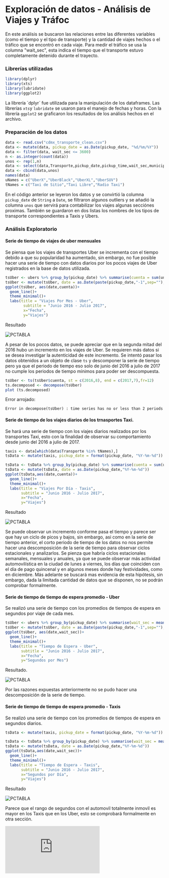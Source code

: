 # Exploración de datos - Análisis de Viajes y Tráfoc

En este análisis se buscaron las relaciones entre las diferentes variables (como el tiempo y el tipo de transporte) y la cantidad de viajes hechos o el tráfico que se encontró en cada viaje.
Para medir el tráfico se usa la columna "wait_sec", esta indica el tiempo que el transporte estuvo completamente detenido durante el trayecto.

### Librerías utilizadas
```R
library(dplyr)
library(xts)
library(lubridate)
library(ggplot2)
```
La librería ´dplyr´ fue utilizada para la manipulación de los dataframes. Las librerías `xts`y `lubridate` se usaron para el manejo de fechas y horas. Con la librería `ggplot2` se graficaron los resultados de los análisis hechos en el archivo.

### Preparación de los datos
```R
data <- read.csv("cdmx_transporte_clean.csv")
data <- mutate(data, pickup_date = as.Date(pickup_date, "%d/%m/%Y"))
data <- filter(data, wait_sec <= 3600)
n <- as.integer(count(data))
unos <- rep(1,n)
data <- select(data,Transporte,pickup_date,pickup_time,wait_sec,municipios_origen,municipios_destino,dist_meters,trip_duration)
data <- cbind(data,unos)
names(data)
uNames = c("UberX","UberBlack","UberXL","UberSUV")
tNames = c("Taxi de Sitio","Taxi Libre","Radio Taxi")
```
En el código anterior se leyeron los datos y se convirtió la columna `pickup_date` de `String` a `Date`, se filtraron algunos outliers y se añadió la columna `unos` que servirá para contabilizar los viajes algunas secciónes proximas. También se guardaron en dos listas los nombres de los tipos de transporte correspondientes a Taxis y Ubers.
### Análisis Exploratorio

#### Serie de tiempo de viajes de uber mensuales
Se piensa que los viajes de transportes Uber se incrementa con el tiempo debido a que su popularidad ha aumentado, sin embargo, no fue posible hacer una serie de tiempo con datos diarios por los pocos viajes de Uber registrados en la base de datos utilizada.
```R
tsUber <- ubers %>% group_by(pickup_date) %>% summarise(cuenta = sum(unos))
tsUber <- mutate(tsUber, date = as.Date(paste(pickup_date,"-1",sep=""),"%Y-%m-%d"))
ggplot(tsUber, aes(date,cuenta))+
  geom_line()+
  theme_minimal()+
  labs(title = "Viajes Por Mes - Uber",
        subtitle = "Junio 2016 - Julio 2017",
        x="Fecha",
        y="Viajes")
```
Resultado


![PCTABLA](https://github.com/CristopherCano/Proyecto_R_Transporte_CDMX/blob/main/4.%20Exploraci%C3%B3n%20de%20datos/Viajes-Tr%C3%A1fico/Gr%C3%A1ficos/Viajes%20Por%20Mes%20-%20Uber.png)

A pesar de los pocos datos, se puede apreciar que en la segunda mitad del 2016 hubo un incremento en los viajes de Uber. Se requieren más datos si se desea investigar la autenticidad de este incremento.
Se intentó pasar los datos obtenidos a un objeto de clase `ts` y descomponer la serie de tiempo pero ya que el periodo de tiempo eso solo de junio del 2016 a julio de 2017 no cumple los periodos de tiempo mínimos para poder ser descompuesta.
```R
tsUber <- ts(tsUber$cuenta, st = c(2016,8), end = c(2017,7),fr=12)
ts.decomposed <- decompose(tsUber)
plot (ts.decomposed)
```
Error arrojado:

`Error in decompose(tsUber) : time series has no or less than 2 periods`

#### Serie de tiempo de los viajes diarios de los trnasportes Taxi.
Se hará una serie de tiempo con los viajes diarios realizados por los transportes Taxi, esto con la finalidad de observar su comportamiento desde junio del 2016 a julio de 2017.
```R
taxis <- data[which(data$Transporte %in% tNames),]
tsData <- mutate(taxis, pickup_date = format(pickup_date, "%Y-%m-%d"))

tsData <- tsData %>% group_by(pickup_date) %>% summarise(cuenta = sum(unos))
tsData <- mutate(tsData, date = as.Date(pickup_date,"%Y-%m-%d"))
ggplot(tsData,aes(date,cuenta))+
  geom_line()+
  theme_minimal()+
  labs(title = "Viajes Por Día - Taxis",
       subtitle = "Junio 2016 - Julio 2017",
       x="Fecha",
       y="Viajes")
```

Resultado

![PCTABLA](https://github.com/CristopherCano/Proyecto_R_Transporte_CDMX/blob/main/4.%20Exploraci%C3%B3n%20de%20datos/Viajes-Tr%C3%A1fico/Gr%C3%A1ficos/Viajes%20Por%20D%C3%ADa%20-%20Taxis.png)

Se puede observar un incremento conforme pasa el tiempo y parece ser que hay un ciclo de picos y bajos, sin embargo, asi como en la serie de tiempo anterior, el corto periodo de tiempo de los datos no nos permite hacer una descomposición de la serie de tiempo para observar ciclos estacionales y analizarlos. Se pienza que habría ciclos estacionales semanales, mensuales y anuales, ya que se puede observar más actividad automovilística en la ciudad de lunes a viernes, los días que coinciden con el día de pago quincenal y en algunos meses donde hay festividades, como en diciembre. Más adelante se buscará mas evidencia de esta hipótesis, sin embargo, dada la limitada cantidad de datos que se disponen, no se podrán comprobar formalmente.

#### Serie de tiempo de tiempo de espera promedio - Uber
Se realizó una serie de tiempo con los promedios de tiempos de espera en segundos por viaje de cada mes.
```R
tsUber <- ubers %>% group_by(pickup_date) %>% summarise(wait_sec = mean(wait_sec))
tsUber <- mutate(tsUber, date = as.Date(paste(pickup_date,"-1",sep=""),"%Y-%m-%d"))
ggplot(tsUber, aes(date,wait_sec))+
  geom_line()+
  theme_minimal()+
  labs(title = "Tiempo de Espera - Uber",
       subtitle = "Junio 2016 - Julio 2017",
       x="Fecha",
       y="Segundos por Mes")
```
Resultado.

![PCTABLA](https://github.com/CristopherCano/Proyecto_R_Transporte_CDMX/blob/main/4.%20Exploraci%C3%B3n%20de%20datos/Viajes-Tr%C3%A1fico/Gr%C3%A1ficos/Tiempo%20de%20Espera%20-Uber.png)


Por las razones expuestas anteriormente no se pudo hacer una descomposición de la serie de tiempo.

#### Serie de tiempo de tiempo de espera promedio - Taxis
Se realizó una serie de tiempo con los promedios de tiempos de espera en segundos diarios.

```R
tsData <- mutate(taxis, pickup_date = format(pickup_date, "%Y-%m-%d"))

tsData <- tsData %>% group_by(pickup_date) %>% summarise(wait_sec = mean(wait_sec))
tsData <- mutate(tsData, date = as.Date(pickup_date,"%Y-%m-%d"))
ggplot(tsData,aes(date,wait_sec))+
  geom_line()+
  theme_minimal()+
  labs(title = "Tiempo de Espera - Taxis",
       subtitle = "Junio 2016 - Julio 2017",
       x="Segundos por Día",
       y="Viajes")
```

Resultado

![PCTABLA](https://github.com/CristopherCano/Proyecto_R_Transporte_CDMX/blob/main/4.%20Exploraci%C3%B3n%20de%20datos/Viajes-Tr%C3%A1fico/Gr%C3%A1ficos/Tiempo%20de%20Espera%20-%20Taxis.png)

Parece que el rango de segundos con el automovil totalmente inmovil es mayor en los Taxis que en los Uber, esto se comprobará formalmente en otra sección.

![equation](https://latex.codecogs.com/gif.latex?%5Coverline%7Bx%7D%3D%5Csum%5E%7Bn%7D_%7Bi%3D1%7D%20%5Cfrac%7Bx_i%7D%7Bn%7D)


